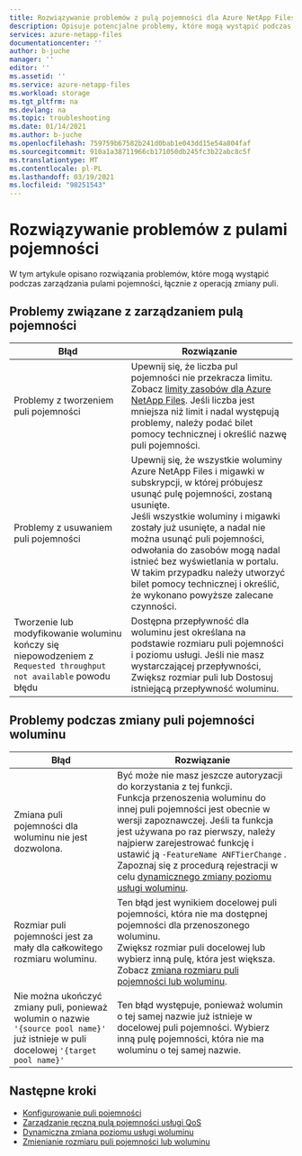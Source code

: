```yaml
---
title: Rozwiązywanie problemów z pulą pojemności dla Azure NetApp Files | Microsoft Docs
description: Opisuje potencjalne problemy, które mogą wystąpić podczas zarządzania pulami pojemności i oferuje rozwiązania problemów.
services: azure-netapp-files
documentationcenter: ''
author: b-juche
manager: ''
editor: ''
ms.assetid: ''
ms.service: azure-netapp-files
ms.workload: storage
ms.tgt_pltfrm: na
ms.devlang: na
ms.topic: troubleshooting
ms.date: 01/14/2021
ms.author: b-juche
ms.openlocfilehash: 759759b67582b241d0bab1e043dd15e54a804faf
ms.sourcegitcommit: 910a1a38711966cb171050db245fc3b22abc8c5f
ms.translationtype: MT
ms.contentlocale: pl-PL
ms.lasthandoff: 03/19/2021
ms.locfileid: "98251543"
---
```

# <a name="troubleshoot-capacity-pool-issues"></a>Rozwiązywanie problemów z pulami pojemności

W tym artykule opisano rozwiązania problemów, które mogą wystąpić podczas zarządzania pulami pojemności, łącznie z operacją zmiany puli. 

## <a name="issues-managing-a-capacity-pool"></a>Problemy związane z zarządzaniem pulą pojemności 

|     Błąd    |     Rozwiązanie    |
|-|-|
| Problemy z tworzeniem puli pojemności |  Upewnij się, że liczba pul pojemności nie przekracza limitu. Zobacz [limity zasobów dla Azure NetApp Files](azure-netapp-files-resource-limits.md).  Jeśli liczba jest mniejsza niż limit i nadal występują problemy, należy podać bilet pomocy technicznej i określić nazwę puli pojemności. |
| Problemy z usuwaniem puli pojemności  |  Upewnij się, że wszystkie woluminy Azure NetApp Files i migawki w subskrypcji, w której próbujesz usunąć pulę pojemności, zostaną usunięte. <br> Jeśli wszystkie woluminy i migawki zostały już usunięte, a nadal nie można usunąć puli pojemności, odwołania do zasobów mogą nadal istnieć bez wyświetlania w portalu. W takim przypadku należy utworzyć bilet pomocy technicznej i określić, że wykonano powyższe zalecane czynności. |
| Tworzenie lub modyfikowanie woluminu kończy się niepowodzeniem z `Requested throughput not available` powodu błędu | Dostępna przepływność dla woluminu jest określana na podstawie rozmiaru puli pojemności i poziomu usługi. Jeśli nie masz wystarczającej przepływności, Zwiększ rozmiar puli lub Dostosuj istniejącą przepływność woluminu. | 

## <a name="issues-when-changing-the-capacity-pool-of-a-volume"></a>Problemy podczas zmiany puli pojemności woluminu 

|     Błąd    |     Rozwiązanie    |
|-|-|
| Zmiana puli pojemności dla woluminu nie jest dozwolona. | Być może nie masz jeszcze autoryzacji do korzystania z tej funkcji. <br> Funkcja przenoszenia woluminu do innej puli pojemności jest obecnie w wersji zapoznawczej. Jeśli ta funkcja jest używana po raz pierwszy, należy najpierw zarejestrować funkcję i ustawić ją `-FeatureName ANFTierChange` . Zapoznaj się z procedurą rejestracji w celu [dynamicznego zmiany poziomu usługi woluminu](dynamic-change-volume-service-level.md). |
| Rozmiar puli pojemności jest za mały dla całkowitego rozmiaru woluminu. |  Ten błąd jest wynikiem docelowej puli pojemności, która nie ma dostępnej pojemności dla przenoszonego woluminu.  <br> Zwiększ rozmiar puli docelowej lub wybierz inną pulę, która jest większa.  Zobacz [zmiana rozmiaru puli pojemności lub woluminu](azure-netapp-files-resize-capacity-pools-or-volumes.md).   |
|  Nie można ukończyć zmiany puli, ponieważ wolumin o nazwie `'{source pool name}'` już istnieje w puli docelowej `'{target pool name}'` | Ten błąd występuje, ponieważ wolumin o tej samej nazwie już istnieje w docelowej puli pojemności.  Wybierz inną pulę pojemności, która nie ma woluminu o tej samej nazwie.   | 

## <a name="next-steps"></a>Następne kroki  

* [Konfigurowanie puli pojemności](azure-netapp-files-set-up-capacity-pool.md)
* [Zarządzanie ręczną pulą pojemności usługi QoS](manage-manual-qos-capacity-pool.md)
* [Dynamiczna zmiana poziomu usługi woluminu](dynamic-change-volume-service-level.md)
* [Zmienianie rozmiaru puli pojemności lub woluminu](azure-netapp-files-resize-capacity-pools-or-volumes.md)
